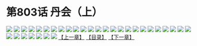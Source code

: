 # 第803话 丹会（上）
![](https://mhpic.xiaomingtaiji.net/comic/D/斗破苍穹/第803话F1_262471/1.jpg-zymk.middle.webp)
![](https://mhpic.xiaomingtaiji.net/comic/D/斗破苍穹/第803话F1_262471/2.jpg-zymk.middle.webp)
![](https://mhpic.xiaomingtaiji.net/comic/D/斗破苍穹/第803话F1_262471/3.jpg-zymk.middle.webp)
![](https://mhpic.xiaomingtaiji.net/comic/D/斗破苍穹/第803话F1_262471/4.jpg-zymk.middle.webp)
![](https://mhpic.xiaomingtaiji.net/comic/D/斗破苍穹/第803话F1_262471/5.jpg-zymk.middle.webp)
![](https://mhpic.xiaomingtaiji.net/comic/D/斗破苍穹/第803话F1_262471/6.jpg-zymk.middle.webp)
![](https://mhpic.xiaomingtaiji.net/comic/D/斗破苍穹/第803话F1_262471/7.jpg-zymk.middle.webp)
![](https://mhpic.xiaomingtaiji.net/comic/D/斗破苍穹/第803话F1_262471/8.jpg-zymk.middle.webp)
![](https://mhpic.xiaomingtaiji.net/comic/D/斗破苍穹/第803话F1_262471/9.jpg-zymk.middle.webp)
![](https://mhpic.xiaomingtaiji.net/comic/D/斗破苍穹/第803话F1_262471/10.jpg-zymk.middle.webp)
![](https://mhpic.xiaomingtaiji.net/comic/D/斗破苍穹/第803话F1_262471/11.jpg-zymk.middle.webp)
![](https://mhpic.xiaomingtaiji.net/comic/D/斗破苍穹/第803话F1_262471/12.jpg-zymk.middle.webp)
![](https://mhpic.xiaomingtaiji.net/comic/D/斗破苍穹/第803话F1_262471/13.jpg-zymk.middle.webp)
![](https://mhpic.xiaomingtaiji.net/comic/D/斗破苍穹/第803话F1_262471/14.jpg-zymk.middle.webp)
![](https://mhpic.xiaomingtaiji.net/comic/D/斗破苍穹/第803话F1_262471/15.jpg-zymk.middle.webp)
![](https://mhpic.xiaomingtaiji.net/comic/D/斗破苍穹/第803话F1_262471/16.jpg-zymk.middle.webp)
![](https://mhpic.xiaomingtaiji.net/comic/D/斗破苍穹/第803话F1_262471/17.jpg-zymk.middle.webp)
![](https://mhpic.xiaomingtaiji.net/comic/D/斗破苍穹/第803话F1_262471/18.jpg-zymk.middle.webp)
![](https://mhpic.xiaomingtaiji.net/comic/D/斗破苍穹/第803话F1_262471/19.jpg-zymk.middle.webp)
![](https://mhpic.xiaomingtaiji.net/comic/D/斗破苍穹/第803话F1_262471/20.jpg-zymk.middle.webp)
![](https://mhpic.xiaomingtaiji.net/comic/D/斗破苍穹/第803话F1_262471/21.jpg-zymk.middle.webp)
![](https://mhpic.xiaomingtaiji.net/comic/D/斗破苍穹/第803话F1_262471/22.jpg-zymk.middle.webp)
![](https://mhpic.xiaomingtaiji.net/comic/D/斗破苍穹/第803话F1_262471/23.jpg-zymk.middle.webp)
![](https://mhpic.xiaomingtaiji.net/comic/D/斗破苍穹/第803话F1_262471/24.jpg-zymk.middle.webp)
![](https://mhpic.xiaomingtaiji.net/comic/D/斗破苍穹/第803话F1_262471/25.jpg-zymk.middle.webp)
![](https://mhpic.xiaomingtaiji.net/comic/D/斗破苍穹/第803话F1_262471/26.jpg-zymk.middle.webp)
![](https://mhpic.xiaomingtaiji.net/comic/D/斗破苍穹/第803话F1_262471/27.jpg-zymk.middle.webp)
![](https://mhpic.xiaomingtaiji.net/comic/D/斗破苍穹/第803话F1_262471/28.jpg-zymk.middle.webp)
![](https://mhpic.xiaomingtaiji.net/comic/D/斗破苍穹/第803话F1_262471/29.jpg-zymk.middle.webp)
![](https://mhpic.xiaomingtaiji.net/comic/D/斗破苍穹/第803话F1_262471/30.jpg-zymk.middle.webp)
![](https://mhpic.xiaomingtaiji.net/comic/D/斗破苍穹/第803话F1_262471/31.jpg-zymk.middle.webp)
![](https://mhpic.xiaomingtaiji.net/comic/D/斗破苍穹/第803话F1_262471/32.jpg-zymk.middle.webp)
[【上一章】](./806.md)
[【目录】](./README.md)
[【下一章】](./808.md)
